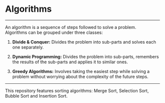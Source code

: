 # Algorithms
-------------------
An algorithm is a sequence of steps followed to solve a problem.<br/>
Algorithms can be grouped under three classes:<br/>

1. **Divide & Conquer:** Divides the problem into sub-parts and solves each one separately. 

2. **Dynamic Programming:** Divides the problem into sub-parts, remembers the results of the sub-parts and applies it to similar ones. 

3. **Greedy Algorithms:** Involves taking the easiest step while solving a problem without worrying about the complexity of the future steps. <br/>
--------------
This repository features sorting algorithms: Merge Sort, Selection Sort, Bubble Sort and Insertion Sort.

